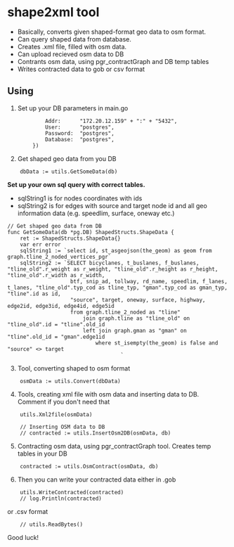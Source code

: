 # shape2xml tool
- Basically, converts given shaped-format geo data to osm format.
- Can query shaped data from database.
- Creates .xml file, filled with osm data.
- Can upload recieved osm data to DB
- Contrants osm data, using pgr_contractGraph and DB temp tables
- Writes contracted data to gob or csv format

## Using
1. Set up your DB parameters in main.go
```	db := pg.Connect(&pg.Options{
			Addr:      "172.20.12.159" + ":" + "5432",
			User:      "postgres",
			Password:  "postgres",
			Database:  "postgres",
		})
```

2. Get shaped geo data from you DB
```	// Querying shaped geo data from DB
	dbData := utils.GetSomeData(db)
```

**Set up your own sql query with correct tables.**
* sqlString1 is for nodes coordinates with ids
* sqlString2 is for edges with source and target node id and all geo information data (e.g. speedlim, surface, oneway etc.)

```
// Get shaped geo data from DB
func GetSomeData(db *pg.DB) ShapedStructs.ShapeData {
	ret := ShapedStructs.ShapeData{}
	var err error
	sqlString1 := `select id, st_asgeojson(the_geom) as geom from graph.tline_2_noded_vertices_pgr`
	sqlString2 := `SELECT bicyclanes, t_buslanes, f_buslanes, "tline_old".r_weight as r_weight, "tline_old".r_height as r_height, "tline_old".r_width as r_width, 
					btf, snip_ad, tollway, rd_name, speedlim, f_lanes, t_lanes, "tline_old".typ_cod as tline_typ, "gman".typ_cod as gman_typ, "tline".id as id, 
					"source", target, oneway, surface, highway, edge2id, edge3id, edge4id, edge5id
					from graph.tline_2_noded as "tline"
						join graph.tline as "tline_old" on "tline_old".id = "tline".old_id
						left join graph.gman as "gman" on "tline".old_id = "gman".edge1id
							where st_isempty(the_geom) is false and "source" <> target
									`
```

3. Tool, converting shaped to osm format
```	// Converting Shaped data to Osm format
	osmData := utils.Convert(dbData)
```

4. Tools, creating xml file with osm data and inserting data to DB. Comment if you don't need that
```	// Creating output xml file
	utils.Xml2file(osmData)

	// Inserting OSM data to DB
	// contracted := utils.InsertOsm2DB(osmData, db)
```

5. Contracting osm data, using pgr_contractGraph tool. Creates temp tables in your DB
```	// Contracting using temp table and pgr_contractGraph tool
	contracted := utils.OsmContract(osmData, db)
```

6. Then you can write your contracted data either in .gob
```	// Writing contracted data to the file contracted.gob
	utils.WriteContracted(contracted)
	// log.Println(contracted)
```
or .csv format
```	utils.CsvExport(contracted)
	// utils.ReadBytes()
```

Good luck!

